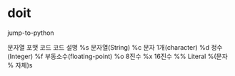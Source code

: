 # doit
 jump-to-python


문자열 포맷 코드
코드 설명
%s 문자열(String)
%c 문자 1개(character)
%d 정수(Integer)
%f 부동소수(floating-point)
%o 8진수
%x 16진수
%% Literal %(문자 % 자체)s